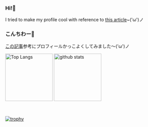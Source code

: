 ### Hi!👋
I tried to make my profile cool with reference to [this article](https://zenn.dev/a_ichi1/articles/0411396e6b887d)~('ω')ノ

### こんちわー👋
[この記事](https://zenn.dev/a_ichi1/articles/0411396e6b887d "githubかっこよくするやつ")参考にプロフィールかっこよくしてみました～('ω')ノ

<!--
**yoshiyuki-140/yoshiyuki-140** is a ✨ _special_ ✨ repository because its `README.md` (this file) appears on your GitHub profile.

Here are some ideas to get you started:

- 🔭 I’m currently working on ...
- 🌱 I’m currently learning ...
- 👯 I’m looking to collaborate on ...
- 🤔 I’m looking for help with ...
- 💬 Ask me about ...
- 📫 How to reach me: ...
- 😄 Pronouns: ...
- ⚡ Fun fact: ...
-->

<p align="left"> 
  <img alt="Top Langs" height="150px" src="https://github-readme-stats.vercel.app/api/top-langs/?username=yoshiyuki-140&layout=compact&show_icons=true&theme=dark" />
  <img alt="github stats" height="150px" src="https://github-readme-stats.vercel.app/api?username=yoshiyuki-140&theme=dark&show_icons=ture" />
</p><br>

[![trophy](https://github-profile-trophy.vercel.app/?username=yoshiyuki-140&theme=onedark&column=7)](https://github.com/ryo-ma/github-profile-trophy)
